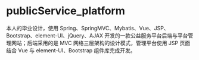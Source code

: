# publicService_platform
本人的毕业设计，使用 Spring、SpringMVC、Mybatis、Vue、JSP、Bootstrap、element-UI、jQuery、AJAX 开发的一款公益服务平台后端与平台管理网站；后端采用的是 MVC 网络三层架构的设计模式，管理平台使用 JSP 页面结合 Vue 与 element-UI、Bootstrap 组件库完成开发。
